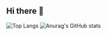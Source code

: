 ## Hi there 👋

![Top Langs](https://github-readme-stats.vercel.app/api/top-langs/?username=domlf&layout=compact)
![Anurag's GitHub stats](https://github-readme-stats.vercel.app/api?username=domlf&show_icons=true&bg_color=00000000)
